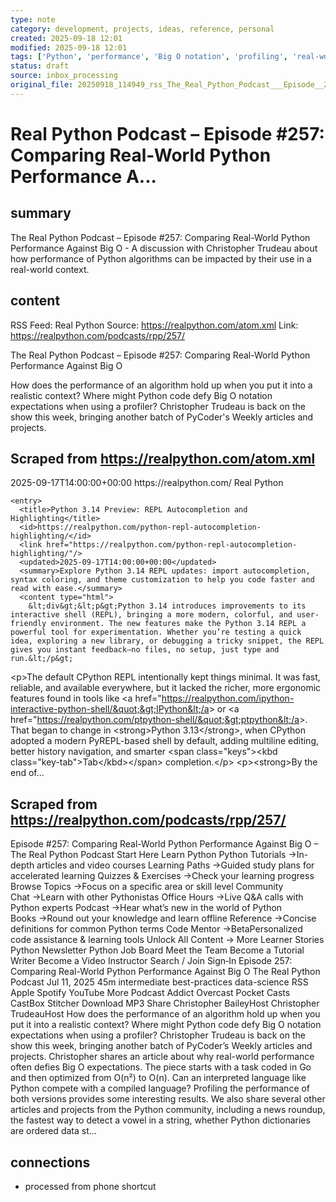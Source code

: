 ```yaml
---
type: note
category: development, projects, ideas, reference, personal
created: 2025-09-18 12:01
modified: 2025-09-18 12:01
tags: ['Python', 'performance', 'Big O notation', 'profiling', 'real-world code']
status: draft
source: inbox_processing
original_file: 20250918_114949_rss_The_Real_Python_Podcast___Episode__257__Comparing_.txt
---
```


# Real Python Podcast – Episode #257: Comparing Real-World Python Performance A...

## summary
The Real Python Podcast – Episode #257: Comparing Real-World Python Performance Against Big O - A discussion with Christopher Trudeau about how performance of Python algorithms can be impacted by their use in a real-world context.

## content
RSS Feed: Real Python
Source: https://realpython.com/atom.xml
Link: https://realpython.com/podcasts/rpp/257/

The Real Python Podcast – Episode #257: Comparing Real-World Python Performance Against Big O

How does the performance of an algorithm hold up when you put it into a realistic context? Where might Python code defy Big O notation expectations when using a profiler? Christopher Trudeau is back on the show this week, bringing another batch of PyCoder's Weekly articles and projects.

## Scraped from https://realpython.com/atom.xml
<?xml version="1.0" encoding="utf-8"?>
<feed xmlns="http://www.w3.org/2005/Atom">

  <title>Real Python</title>
  <link href="https://realpython.com/atom.xml" rel="self"/>
  <link href="https://realpython.com/"/>
  <updated>2025-09-17T14:00:00+00:00</updated>
  <id>https://realpython.com/</id>
  <author>
    <name>Real Python</name>
  </author>

  
    <entry>
      <title>Python 3.14 Preview: REPL Autocompletion and Highlighting</title>
      <id>https://realpython.com/python-repl-autocompletion-highlighting/</id>
      <link href="https://realpython.com/python-repl-autocompletion-highlighting/"/>
      <updated>2025-09-17T14:00:00+00:00</updated>
      <summary>Explore Python 3.14 REPL updates: import autocompletion, syntax coloring, and theme customization to help you code faster and read with ease.</summary>
      <content type="html">
        &lt;div&gt;&lt;p&gt;Python 3.14 introduces improvements to its interactive shell (REPL), bringing a more modern, colorful, and user-friendly environment. The new features make the Python 3.14 REPL a powerful tool for experimentation. Whether you’re testing a quick idea, exploring a new library, or debugging a tricky snippet, the REPL gives you instant feedback—no files, no setup, just type and run.&lt;/p&gt;
&lt;p&gt;The default CPython REPL intentionally kept things minimal. It was fast, reliable, and available everywhere, but it lacked the richer, more ergonomic features found in tools like &lt;a href=&quot;https://realpython.com/ipython-interactive-python-shell/&quot;&gt;IPython&lt;/a&gt; or &lt;a href=&quot;https://realpython.com/ptpython-shell/&quot;&gt;ptpython&lt;/a&gt;. That began to change in &lt;strong&gt;Python 3.13&lt;/strong&gt;, when CPython adopted a modern PyREPL-based shell by default, adding multiline editing, better history navigation, and smarter &lt;span class=&quot;keys&quot;&gt;&lt;kbd class=&quot;key-tab&quot;&gt;Tab&lt;/kbd&gt;&lt;/span&gt; completion.&lt;/p&gt;
&lt;p&gt;&lt;strong&gt;By the end of...


## Scraped from https://realpython.com/podcasts/rpp/257/
Episode #257: Comparing Real-World Python Performance Against Big O – The Real Python Podcast Start&nbsp;Here Learn Python Python Tutorials&nbsp;→In-depth articles and video courses Learning Paths&nbsp;→Guided study plans for accelerated learning Quizzes & Exercises&nbsp;→Check your learning progress Browse Topics&nbsp;→Focus on a specific area or skill level Community Chat&nbsp;→Learn with other Pythonistas Office Hours&nbsp;→Live Q&A calls with Python experts Podcast&nbsp;→Hear what’s new in the world of Python Books&nbsp;→Round out your knowledge and learn offline Reference&nbsp;→Concise definitions for common Python terms Code Mentor&nbsp;→BetaPersonalized code assistance &amp; learning tools Unlock All Content&nbsp;→ More Learner Stories Python Newsletter Python Job Board Meet the Team Become a Tutorial Writer Become a Video Instructor Search / Join Sign&#8209;In Episode 257: Comparing Real-World Python Performance Against Big O The Real Python Podcast Jul 11, 2025 45m intermediate best-practices data-science RSS Apple Spotify YouTube More Podcast Addict Overcast Pocket Casts CastBox Stitcher Download MP3 Share Christopher BaileyHost Christopher TrudeauHost How does the performance of an algorithm hold up when you put it into a realistic context? Where might Python code defy Big O notation expectations when using a profiler? Christopher Trudeau is back on the show this week, bringing another batch of PyCoder&rsquo;s Weekly articles and projects. Christopher shares an article about why real-world performance often defies Big O expectations. The piece starts with a task coded in Go and then optimized from O(n²) to O(n). Can an interpreted language like Python compete with a compiled language? Profiling the performance of both versions provides some interesting results. We also share several other articles and projects from the Python community, including a news roundup, the fastest way to detect a vowel in a string, whether Python dictionaries are ordered data st...


## connections
- processed from phone shortcut
